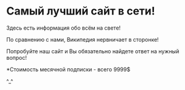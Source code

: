 # Самый лучший сайт в сети!

Здесь есть информация обо всём на свете!

По сравнению с нами, Википедия нервничает в сторонке!

Попробуйте наш сайт и Вы обязательно найдете ответ на нужный вопрос!

*Стоимость месячной подписки - всего 9999$

^_^
